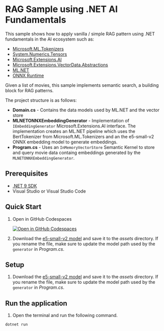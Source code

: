 # RAG Sample using .NET AI Fundamentals

This sample shows how to apply vanilla / simple RAG pattern using .NET fundamentals in the AI ecosystem such as:

- [Microsoft.ML.Tokenizers](https://www.nuget.org/packages/Microsoft.ML.Tokenizers/)
- [System.Numerics.Tensors](https://www.nuget.org/packages/System.Numerics.Tensors/)
- [Microsoft.Extensions.AI](https://www.nuget.org/packages/Microsoft.Extensions.AI/)
- [Microsoft.Extensions.VectorData.Abstractions](https://www.nuget.org/packages/Microsoft.Extensions.VectorData.Abstractions/)
- [ML.NET](https://www.nuget.org/packages/Microsoft.ML/)
- [ONNX Runtime](https://www.nuget.org/packages/Microsoft.ML.OnnxTransformer/)

Given a list of movies, this sample implements semantic search, a building block for RAG patterns. 

The project structure is as follows:

- **Domain.cs** - Contains the data models used by ML.NET and the vector store
- **MLNETONNXEmbeddingGenerator** - Implementation of `IEmbeddingGenerator` Microsoft.Extensions.AI interface. The implementation creates an ML.NET pipeline which uses the BertTokenizer from Microsoft.ML.Tokenizers and an the e5-small-v2 ONNX embedding model to generate embeddings.
- **Program.cs** - Uses an `InMemoryVectorStore` Semantic Kernel to store and query movie data containg embeddings generated by the `MLNETONNXEmbeddingGenerator`.

## Prerequisites

- [.NET 9 SDK](https://dotnet.microsoft.com/en-us/download/dotnet/9.0)
- Visual Studio or Visual Studio Code

## Quick Start

1. Open in GitHub Codespaces

    [![Open in GitHub Codespaces](https://github.com/codespaces/badge.svg)](https://codespaces.new/luisquintanilla/RAGDotnetAIFundamentals)

1. Download the [e5-small-v2 model](https://huggingface.co/intfloat/e5-small-v2/resolve/main/model.onnx?download=true) and save it to the *assets* directory. If you rename the file, make sure to update the model path used by the `generator` in *Program.cs*.

## Setup

1. Download the [e5-small-v2 model](https://huggingface.co/intfloat/e5-small-v2/resolve/main/model.onnx?download=true) and save it to the *assets* directory. If you rename the file, make sure to update the model path used by the `generator` in *Program.cs*.

## Run the application

1. Open the terminal and run the following command.

```csharp
dotnet run
```